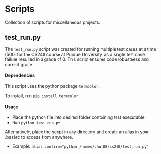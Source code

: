 # Scripts

Collection of scripts for miscellaneous projects.

## test_run.py

The `test_run.py` script was created for running multiple test cases at a time (500) for the CS240 course at Purdue University, as a single test case failure resulted in a grade of 0. This script ensures code robustness and correct grade.

#### Dependencies

This script uses the python package `termcolor`.

To install, run `pip install termcolor`

#### Usage

* Place the python file into desired folder containing test executable
* Run `python test_run.py`

Alternatively, place the script in any directory and create an alias in your .bashrc to access from anywhere.
* Example: `alias confirm="python /homes/chu108/cs240/test_run.py"`
